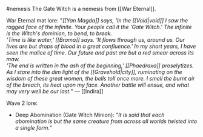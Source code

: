 #nemesis
The Gate Witch is a nemesis from [[War Eternal]].

War Eternal mat lore:
"_[[Yan Magda]] says, 'In the [[Void|void]] I saw the ragged face of the infinite. Your people call it the 'Gate Witch.' The infinite is the Witch's dominion, to bend, to break.  
'Time is like water,' [[Brama]] says. 'It flows through us, around us. Our lives are but drops of blood in a great confluence.' In my short years, I have seen the malice of time. Our future and past are but a red smear across its maw._  
_'The end is written in the ash of the beginning,' [[Phaedraxa]] proselytizes._  
_As I stare into the dim light of the [[Gravehold|city]], ruminating on the wisdom of these great women, the bells toll once more. I smell the burnt air of the breach, its heat upon my face. Another battle will ensue, and what may very well be our last._" ― [[Indira]]

Wave 2 lore:
+ Deep Abomination (Gate Witch Minion): "_It is said that each abomination is but the same creature from across all worlds twisted into a single form._"